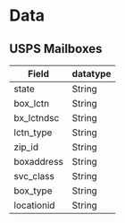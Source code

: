 # Data

## USPS Mailboxes

| **Field**|**datatype**|
|--------|--------|
|state | String|
|box_lctn | String|
|bx_lctndsc | String|
|lctn_type | String|
|zip_id | String|
|boxaddress | String|
|svc_class | String|
|box_type | String|
|locationid | String|


